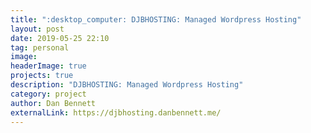 ```yaml
---
title: ":desktop_computer: DJBHOSTING: Managed Wordpress Hosting"
layout: post
date: 2019-05-25 22:10
tag: personal
image: 
headerImage: true
projects: true
description: "DJBHOSTING: Managed Wordpress Hosting"
category: project
author: Dan Bennett
externalLink: https://djbhosting.danbennett.me/
---
```

